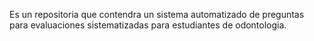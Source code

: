 Es un repositoria que contendra un sistema automatizado de preguntas para evaluaciones sistematizadas para estudiantes de odontologia. 
